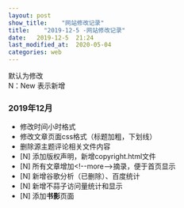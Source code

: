 ```yaml
---
layout: post
show_title:    "网站修改记录"
title:    "2019-12-5 -网站修改记录"
date:   2019-12-5  21:24 
last_modified_at:  2020-05-04
categories: web
---
```


默认为修改  
N：New 表示新增


### 2019年12月

- 修改时间小时格式
- 修改文章页面css格式（标题加粗，下划线）
- 删除源主题评论相关文件内容
- [N] 添加版权声明，新增copyright.html文件
- [N] 所有文章增加\<!--more-->摘录，便于首页显示
- [N] 新增谷歌分析（已删除）、百度统计
- [N] 新增不蒜子访问量统计和显示
- [N] 添加**书影**页面

